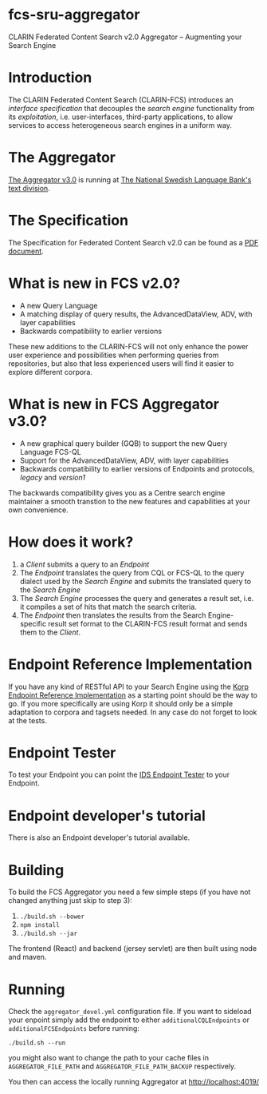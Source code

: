 # fcs-sru-aggregator
CLARIN Federated Content Search v2.0 Aggregator – Augmenting your Search Engine

# Introduction
  The CLARIN Federated Content Search
  (CLARIN-FCS) introduces an _interface specification_ that
  decouples the _search engine_ functionality from its _exploitation_, i.e. user-interfaces, third-party applications,
  to allow services to access heterogeneous search engines in a
  uniform way.


# The Aggregator
[The Aggregator v3.0](https://spraakbanken.gu.se/ws/fcs/2.0/aggregator/) is running at [The National Swedish Language Bank's text division](https://spraakbanken.gu.se/eng/).

# The Specification
The Specification for Federated Content Search v2.0 can be found as a [PDF document](https://office.clarin.eu/v/CE-2017-1046-FCS-Specification.pdf).

# What is new in FCS v2.0?
* A new Query Language
* A matching display of query results, the AdvancedDataView, ADV, with layer capabilities
* Backwards compatibility to earlier versions

These new additions to the CLARIN-FCS will not only enhance the power
user experience and possibilities when performing queries from
repositories, but also that less experienced users will find it easier
to explore different corpora.

# What is new in FCS Aggregator v3.0?
* A new graphical query builder (GQB) to support  the new Query Language FCS-QL
* Support for the AdvancedDataView, ADV, with layer capabilities
* Backwards compatibility to earlier versions of Endpoints and protocols, _legacy_ and _version1_

 The backwards compatibility gives you as a Centre search engine maintainer
 a smooth transtion to the new features and capabilities at your own convenience.

# How does it work?
1. a _Client_ submits a query to an _Endpoint_
1. The _Endpoint_ translates the query from CQL or FCS-QL to the query dialect used by the _Search Engine_ and submits the translated query to the _Search Engine_
1. The _Search Engine_ processes the query and generates a result set, i.e. it compiles a set of hits that match the search criteria.
1. The _Endpoint_ then translates the results from the Search Engine-specific result set format to the CLARIN-FCS result format and sends them to the _Client_.

# Endpoint Reference Implementation
If you have any kind of RESTful API to your Search Engine using the
 [Korp Endpoint Reference Implementation](https://github.com/clarin-eric/fcs-korp-endpoint/) as a starting point should be the way to go. If you more specifically are using Korp it should only be a simple adaptation to corpora and tagsets needed. In any case do not forget to look at the tests.

# Endpoint Tester
To test your Endpoint you can point the [IDS Endpoint Tester](http://clarin.ids-mannheim.de/srutest) to your Endpoint.

# Endpoint developer's tutorial
There is also an Endpoint developer's tutorial available.

# Building
To build the FCS Aggregator you need a few simple steps (if you have not changed anything just skip to step 3):
1. `./build.sh --bower`
1. `npm install`
1. `./build.sh --jar`

The frontend (React) and backend (jersey servlet) are then built using node and maven.

# Running
Check the `aggregator_devel.yml` configuration file. If you want to sideload your enpoint simply add the endpoint to either `additionalCQLEndpoints` or `additionalFCSEndpoints` before running:

`./build.sh --run`

you might also want to change the path to your cache files in `AGGREGATOR_FILE_PATH` and `AGGREGATOR_FILE_PATH_BACKUP` respectively.

You then can access the locally running Aggregator at [http://localhost:4019/](http://localhost:4019/)
